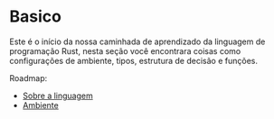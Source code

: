 # Basico

Este é o início da nossa caminhada de aprendizado da linguagem de programação Rust, nesta seção você encontrara coisas como configurações de ambiente, tipos, estrutura de decisão e funções.

Roadmap:

- [Sobre a linguagem](./01-about.md)
- [Ambiente](./02-environment.md)